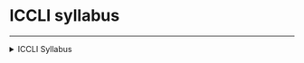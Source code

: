 
# ICCLI syllabus
---
<details>

 <summary> ICCLI   Syllabus </summary>

---
---
![image](https://github.com/user-attachments/assets/e717d1fd-fd95-48b7-be70-bd7e503dc146)


  
</details>

